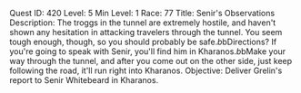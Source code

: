 Quest ID: 420
Level: 5
Min Level: 1
Race: 77
Title: Senir's Observations
Description: The troggs in the tunnel are extremely hostile, and haven't shown any hesitation in attacking travelers through the tunnel. You seem tough enough, though, so you should probably be safe.$b$bDirections? If you're going to speak with Senir, you'll find him in Kharanos.$b$bMake your way through the tunnel, and after you come out on the other side, just keep following the road, it'll run right into Kharanos.
Objective: Deliver Grelin's report to Senir Whitebeard in Kharanos.

